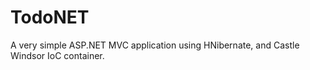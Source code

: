 TodoNET
=======

A very simple ASP.NET MVC application using HNibernate, and Castle Windsor IoC container.
